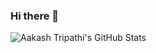 ### Hi there 👋

![Aakash Tripathi's GitHub Stats](https://github-readme-stats.vercel.app/api?username=aakash-tripathi&show_icons=true&theme=highcontrast&count_private=true&hide=stars,issues)
